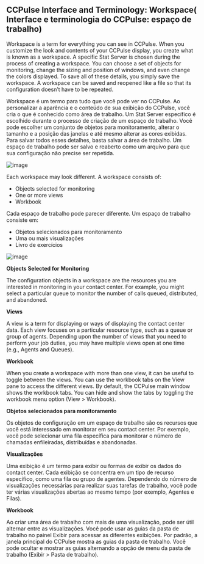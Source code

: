 
##   CCPulse Interface and Terminology: Workspace( Interface e terminologia do CCPulse: espaço de trabalho)
Workspace is a term for everything you can see in CCPulse. When you customize the look and contents of your CCPulse display, you create what is known as a workspace. A specific Stat Server is chosen during the process of creating a workspace. You can choose a set of objects for monitoring, change the sizing and position of windows, and even change the colors displayed. To save all of these details, you simply save the workspace. A workspace can be saved and reopened like a file so that its configuration doesn’t have to be repeated.

Workspace é um termo para tudo que você pode ver no CCPulse. Ao personalizar a aparência e o conteúdo de sua exibição do CCPulse, você cria o que é conhecido como área de trabalho. Um Stat Server específico é escolhido durante o processo de criação de um espaço de trabalho. Você pode escolher um conjunto de objetos para monitoramento, alterar o tamanho e a posição das janelas e até mesmo alterar as cores exibidas. Para salvar todos esses detalhes, basta salvar a área de trabalho. Um espaço de trabalho pode ser salvo e reaberto como um arquivo para que sua configuração não precise ser repetida.

![image](https://user-images.githubusercontent.com/52088444/157939026-316f9a78-ecd4-4024-bb1d-2557338d7619.png)

Each workspace may look different. A workspace consists of:
- Objects selected for monitoring
- One or more views
- Workbook

Cada espaço de trabalho pode parecer diferente. Um espaço de trabalho consiste em:
- Objetos selecionados para monitoramento
- Uma ou mais visualizações
- Livro de exercícios

![image](https://user-images.githubusercontent.com/52088444/157939891-4eba519b-e57c-41ce-852d-3b843e71a329.png)

**Objects Selected for Monitoring**

The configuration objects in a workspace are the resources you are interested in monitoring in your contact center. For example, you might select a particular queue to monitor the number of calls queued, distributed, and abandoned.

**Views**

A view is a term for displaying or ways of displaying the contact center data. Each view focuses on a particular resource type, such as a queue or group of agents. Depending upon the number of views that you need to perform your job duties, you may have multiple views open at one time (e.g., Agents and Queues).

**Workbook**

When you create a workspace with more than one view, it can be useful to toggle between the views. You can use the workbook tabs on the View pane to access the different views. By default, the CCPulse main window shows the workbook tabs. You can hide and show the tabs by toggling the workbook menu option (View > Workbook).

**Objetos selecionados para monitoramento**

Os objetos de configuração em um espaço de trabalho são os recursos que você está interessado em monitorar em seu contact center. Por exemplo, você pode selecionar uma fila específica para monitorar o número de chamadas enfileiradas, distribuídas e abandonadas.

**Visualizações**

Uma exibição é um termo para exibir ou formas de exibir os dados do contact center. Cada exibição se concentra em um tipo de recurso específico, como uma fila ou grupo de agentes. Dependendo do número de visualizações necessárias para realizar suas tarefas de trabalho, você pode ter várias visualizações abertas ao mesmo tempo (por exemplo, Agentes e Filas).

**Workbook**

Ao criar uma área de trabalho com mais de uma visualização, pode ser útil alternar entre as visualizações. Você pode usar as guias da pasta de trabalho no painel Exibir para acessar as diferentes exibições. Por padrão, a janela principal do CCPulse mostra as guias da pasta de trabalho. Você pode ocultar e mostrar as guias alternando a opção de menu da pasta de trabalho (Exibir > Pasta de trabalho).